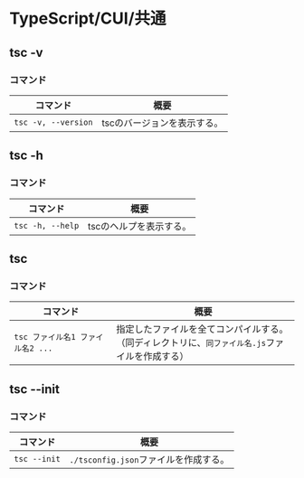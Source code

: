 # TypeScript/CUI/共通

## tsc -v

### コマンド

| コマンド            | 概要                        |
| ------------------- | --------------------------- |
| `tsc -v, --version` | tscのバージョンを表示する。 |

## tsc -h

### コマンド

| コマンド         | 概要                    |
| ---------------- | ----------------------- |
| `tsc -h, --help` | tscのヘルプを表示する。 |

## tsc

### コマンド

| コマンド                          | 概要                                                         |
| --------------------------------- | ------------------------------------------------------------ |
| `tsc ファイル名1 ファイル名2 ...` | 指定したファイルを全てコンパイルする。<br />（同ディレクトリに、`同ファイル名.js`ファイルを作成する） |

## tsc --init

### コマンド

| コマンド     | 概要                                  |
| ------------ | ------------------------------------- |
| `tsc --init` | `./tsconfig.json`ファイルを作成する。 |
